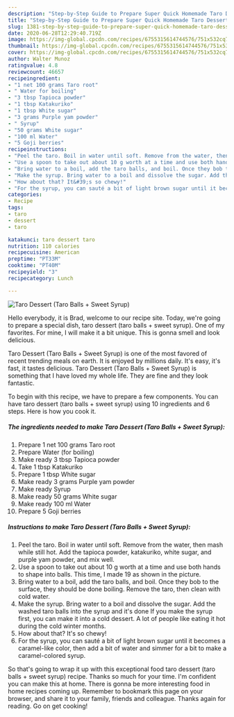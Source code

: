 ```yaml
---
description: "Step-by-Step Guide to Prepare Super Quick Homemade Taro Dessert (Taro Balls + Sweet Syrup)"
title: "Step-by-Step Guide to Prepare Super Quick Homemade Taro Dessert (Taro Balls + Sweet Syrup)"
slug: 1381-step-by-step-guide-to-prepare-super-quick-homemade-taro-dessert-taro-balls-sweet-syrup
date: 2020-06-28T12:29:40.719Z
image: https://img-global.cpcdn.com/recipes/6755315614744576/751x532cq70/taro-dessert-taro-balls-sweet-syrup-recipe-main-photo.jpg
thumbnail: https://img-global.cpcdn.com/recipes/6755315614744576/751x532cq70/taro-dessert-taro-balls-sweet-syrup-recipe-main-photo.jpg
cover: https://img-global.cpcdn.com/recipes/6755315614744576/751x532cq70/taro-dessert-taro-balls-sweet-syrup-recipe-main-photo.jpg
author: Walter Munoz
ratingvalue: 4.8
reviewcount: 46657
recipeingredient:
- "1 net 100 grams Taro root"
- " Water for boiling"
- "3 tbsp Tapioca powder"
- "1 tbsp Katakuriko"
- "1 tbsp White sugar"
- "3 grams Purple yam powder"
- " Syrup"
- "50 grams White sugar"
- "100 ml Water"
- "5 Goji berries"
recipeinstructions:
- "Peel the taro. Boil in water until soft. Remove from the water, then mash while still hot. Add the tapioca powder, katakuriko, white sugar, and purple yam powder, and mix well."
- "Use a spoon to take out about 10 g worth at a time and use both hands to shape into balls. This time, I made 19 as shown in the picture."
- "Bring water to a boil, add the taro balls, and boil. Once they bob to the surface, they should be done boiling. Remove the taro, then clean with cold water."
- "Make the syrup. Bring water to a boil and dissolve the sugar. Add the washed taro balls into the syrup and it&#39;s done If you make the syrup first, you can make it into a cold dessert. A lot of people like eating it hot during the cold winter months."
- "How about that? It&#39;s so chewy!"
- "For the syrup, you can sauté a bit of light brown sugar until it becomes a caramel-like color, then add a bit of water and simmer for a bit to make a caramel-colored syrup."
categories:
- Recipe
tags:
- taro
- dessert
- taro

katakunci: taro dessert taro 
nutrition: 110 calories
recipecuisine: American
preptime: "PT33M"
cooktime: "PT40M"
recipeyield: "3"
recipecategory: Lunch

---
```



![Taro Dessert (Taro Balls + Sweet Syrup)](https://img-global.cpcdn.com/recipes/6755315614744576/751x532cq70/taro-dessert-taro-balls-sweet-syrup-recipe-main-photo.jpg)

Hello everybody, it is Brad, welcome to our recipe site. Today, we're going to prepare a special dish, taro dessert (taro balls + sweet syrup). One of my favorites. For mine, I will make it a bit unique. This is gonna smell and look delicious.

Taro Dessert (Taro Balls + Sweet Syrup) is one of the most favored of recent trending meals on earth. It is enjoyed by millions daily. It's easy, it's fast, it tastes delicious. Taro Dessert (Taro Balls + Sweet Syrup) is something that I have loved my whole life. They are fine and they look fantastic.




To begin with this recipe, we have to prepare a few components. You can have taro dessert (taro balls + sweet syrup) using 10 ingredients and 6 steps. Here is how you cook it.

<!--inarticleads1-->

##### The ingredients needed to make Taro Dessert (Taro Balls + Sweet Syrup):

1. Prepare 1 net 100 grams Taro root
1. Prepare  Water (for boiling)
1. Make ready 3 tbsp Tapioca powder
1. Take 1 tbsp Katakuriko
1. Prepare 1 tbsp White sugar
1. Make ready 3 grams Purple yam powder
1. Make ready  Syrup
1. Make ready 50 grams White sugar
1. Make ready 100 ml Water
1. Prepare 5 Goji berries




<!--inarticleads2-->

##### Instructions to make Taro Dessert (Taro Balls + Sweet Syrup):

1. Peel the taro. Boil in water until soft. Remove from the water, then mash while still hot. Add the tapioca powder, katakuriko, white sugar, and purple yam powder, and mix well.
1. Use a spoon to take out about 10 g worth at a time and use both hands to shape into balls. This time, I made 19 as shown in the picture.
1. Bring water to a boil, add the taro balls, and boil. Once they bob to the surface, they should be done boiling. Remove the taro, then clean with cold water.
1. Make the syrup. Bring water to a boil and dissolve the sugar. Add the washed taro balls into the syrup and it&#39;s done If you make the syrup first, you can make it into a cold dessert. A lot of people like eating it hot during the cold winter months.
1. How about that? It&#39;s so chewy!
1. For the syrup, you can sauté a bit of light brown sugar until it becomes a caramel-like color, then add a bit of water and simmer for a bit to make a caramel-colored syrup.




So that's going to wrap it up with this exceptional food taro dessert (taro balls + sweet syrup) recipe. Thanks so much for your time. I'm confident you can make this at home. There is gonna be more interesting food in home recipes coming up. Remember to bookmark this page on your browser, and share it to your family, friends and colleague. Thanks again for reading. Go on get cooking!
